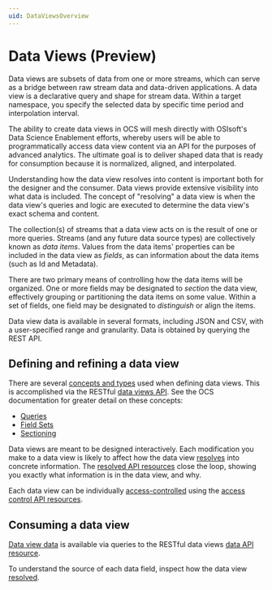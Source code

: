 ```yaml
---
uid: DataViewsOverview
---
```


# Data Views (Preview)

Data views are subsets of data from one or more streams, which can serve as a bridge between raw stream data and data-driven applications. A data view is a declarative query and shape for stream data. Within a target namespace, you specify the selected data by specific time period and interpolation interval.

The ability to create data views in OCS will mesh directly with OSIsoft's Data Science Enablement efforts, whereby users will be able to programmatically access data view content via an API for the purposes of advanced analytics. The ultimate goal is to deliver shaped data that is ready for consumption because it is normalized, aligned, and interpolated.

Understanding how the data view resolves into content is important both for the designer and the consumer. Data views provide extensive visibility into what data is included. The concept of "resolving" a data view is when the data view's queries and logic are executed to determine the data view's exact schema and content.

The collection(s) of streams that a data view acts on is the result of one or more queries. Streams (and any future data source types) are collectively known as *data items*. Values from the data items' properties can be included in the data view as *fields*, as can information about the data items (such as Id and Metadata). 

There are two primary means of controlling how the data items will be organized. One or more fields may be designated to *section* the data view, effectively grouping or partitioning the data items on some value. Within a set of fields, one field may be designated to *distinguish* or align the items.

Data view data is available in several formats, including JSON and CSV, with a user-specified range and granularity. Data is obtained by querying the REST API.

## Defining and refining a data view
There are several [concepts and types](xref:DataView) used when defining data views. This is accomplished via the RESTful [data views API](xref:DataViewsAPIOverview). See the OCS documentation for greater detail on these concepts:
* [Queries](xref:DataViewsQueries)
* [Field Sets](xref:DataViewsFieldSets)
* [Sectioning](xref:DataViewsSectioning)

Data views are meant to be designed interactively. Each modification you make to a data view is likely to affect how the data view [resolves](xref:ResolvedDataView) into concrete information. The [resolved API resources](xref:ResolvedDataViewAPI) close the loop, showing you exactly what information is in the data view, and why.

Each data view can be individually [access-controlled](xref:DataViewsSecuringDataViews) using the [access control API resources](xref:DataViewsAccessControlAPI).

## Consuming a data view
[Data view data](xref:DataViewsGettingData) is available via queries to the RESTful data views [data API resource](xref:DataViewsDataAPI). 

To understand the source of each data field, inspect how the data view [resolved](xref:ResolvedDataView).
